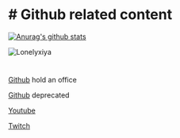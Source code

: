# # Github related content

[![Anurag's github stats](https://github-readme-stats.vercel.app/api?username=LonelyxiyaOVO&show_icons=true&theme=prussian)](https://github.com/anuraghazra/github-readme-stats)

![Lonelyxiya](https://count.getloli.com/get/@lonelyxiya?theme=rule34)

# #
[Github](https://github.com/LonelyxiyaOVO) hold an office

[Github](https://github.com/Lonelyxiya) deprecated

[Youtube](https://www.youtube.com/@lonelyxiya6043)

[Twitch](https://www.twitch.tv/Lonelyxiya)

